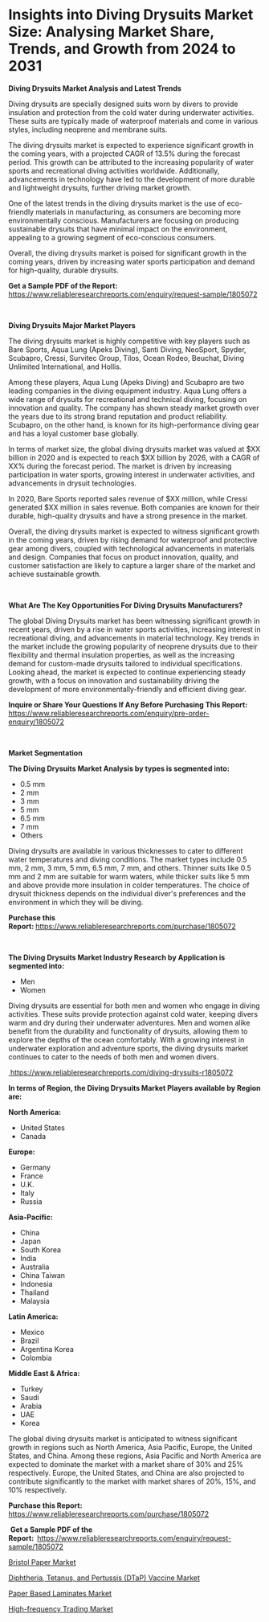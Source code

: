 <p><h1>Insights into Diving Drysuits Market Size: Analysing Market Share, Trends, and Growth from 2024 to 2031</h1></p><p><strong>Diving Drysuits Market Analysis and Latest Trends</strong></p>
<p><p>Diving drysuits are specially designed suits worn by divers to provide insulation and protection from the cold water during underwater activities. These suits are typically made of waterproof materials and come in various styles, including neoprene and membrane suits.</p><p>The diving drysuits market is expected to experience significant growth in the coming years, with a projected CAGR of 13.5% during the forecast period. This growth can be attributed to the increasing popularity of water sports and recreational diving activities worldwide. Additionally, advancements in technology have led to the development of more durable and lightweight drysuits, further driving market growth.</p><p>One of the latest trends in the diving drysuits market is the use of eco-friendly materials in manufacturing, as consumers are becoming more environmentally conscious. Manufacturers are focusing on producing sustainable drysuits that have minimal impact on the environment, appealing to a growing segment of eco-conscious consumers.</p><p>Overall, the diving drysuits market is poised for significant growth in the coming years, driven by increasing water sports participation and demand for high-quality, durable drysuits.</p></p>
<p><strong>Get a Sample PDF of the Report:&nbsp;</strong> <a href="https://www.reliableresearchreports.com/enquiry/request-sample/1805072">https://www.reliableresearchreports.com/enquiry/request-sample/1805072</a></p>
<p>&nbsp;</p>
<p><strong>Diving Drysuits Major Market Players</strong></p>
<p><p>The diving drysuits market is highly competitive with key players such as Bare Sports, Aqua Lung (Apeks Diving), Santi Diving, NeoSport, Spyder, Scubapro, Cressi, Survitec Group, Tilos, Ocean Rodeo, Beuchat, Diving Unlimited International, and Hollis.</p><p>Among these players, Aqua Lung (Apeks Diving) and Scubapro are two leading companies in the diving equipment industry. Aqua Lung offers a wide range of drysuits for recreational and technical diving, focusing on innovation and quality. The company has shown steady market growth over the years due to its strong brand reputation and product reliability. Scubapro, on the other hand, is known for its high-performance diving gear and has a loyal customer base globally.</p><p>In terms of market size, the global diving drysuits market was valued at $XX billion in 2020 and is expected to reach $XX billion by 2026, with a CAGR of XX% during the forecast period. The market is driven by increasing participation in water sports, growing interest in underwater activities, and advancements in drysuit technologies.</p><p>In 2020, Bare Sports reported sales revenue of $XX million, while Cressi generated $XX million in sales revenue. Both companies are known for their durable, high-quality drysuits and have a strong presence in the market.</p><p>Overall, the diving drysuits market is expected to witness significant growth in the coming years, driven by rising demand for waterproof and protective gear among divers, coupled with technological advancements in materials and design. Companies that focus on product innovation, quality, and customer satisfaction are likely to capture a larger share of the market and achieve sustainable growth.</p></p>
<p>&nbsp;</p>
<p><strong>What Are The Key Opportunities For Diving Drysuits Manufacturers?</strong></p>
<p><p>The global Diving Drysuits market has been witnessing significant growth in recent years, driven by a rise in water sports activities, increasing interest in recreational diving, and advancements in material technology. Key trends in the market include the growing popularity of neoprene drysuits due to their flexibility and thermal insulation properties, as well as the increasing demand for custom-made drysuits tailored to individual specifications. Looking ahead, the market is expected to continue experiencing steady growth, with a focus on innovation and sustainability driving the development of more environmentally-friendly and efficient diving gear.</p></p>
<p><strong>Inquire or Share Your Questions If Any Before Purchasing This Report:</strong> <a href="https://www.reliableresearchreports.com/enquiry/pre-order-enquiry/1805072">https://www.reliableresearchreports.com/enquiry/pre-order-enquiry/1805072</a></p>
<p>&nbsp;</p>
<p><strong>Market Segmentation</strong></p>
<p><strong>The Diving Drysuits Market Analysis by types is segmented into:</strong></p>
<p><ul><li>0.5 mm</li><li>2 mm</li><li>3 mm</li><li>5 mm</li><li>6.5 mm</li><li>7 mm</li><li>Others</li></ul></p>
<p><p>Diving drysuits are available in various thicknesses to cater to different water temperatures and diving conditions. The market types include 0.5 mm, 2 mm, 3 mm, 5 mm, 6.5 mm, 7 mm, and others. Thinner suits like 0.5 mm and 2 mm are suitable for warm waters, while thicker suits like 5 mm and above provide more insulation in colder temperatures. The choice of drysuit thickness depends on the individual diver's preferences and the environment in which they will be diving.</p></p>
<p><strong>Purchase this Report:&nbsp;</strong><a href="https://www.reliableresearchreports.com/purchase/1805072">https://www.reliableresearchreports.com/purchase/1805072</a></p>
<p>&nbsp;</p>
<p><strong>The Diving Drysuits Market Industry Research by Application is segmented into:</strong></p>
<p><ul><li>Men</li><li>Women</li></ul></p>
<p><p>Diving drysuits are essential for both men and women who engage in diving activities. These suits provide protection against cold water, keeping divers warm and dry during their underwater adventures. Men and women alike benefit from the durability and functionality of drysuits, allowing them to explore the depths of the ocean comfortably. With a growing interest in underwater exploration and adventure sports, the diving drysuits market continues to cater to the needs of both men and women divers.</p></p>
<p><a href="https://www.reliableresearchreports.com/diving-drysuits-r1805072">&nbsp;https://www.reliableresearchreports.com/diving-drysuits-r1805072</a></p>
<p><strong>In terms of Region, the Diving Drysuits Market Players available by Region are:</strong></p>
<p>
    <p> <strong> North America: </strong>
        <ul>
            <li>United States</li>
            <li>Canada</li>
        </ul>
        </p> 
    <p> <strong> Europe: </strong>
        <ul>
            <li>Germany</li>
            <li>France</li>
            <li>U.K.</li>
            <li>Italy</li>
            <li>Russia</li>
        </ul>
        </p> 
    <p> <strong> Asia-Pacific: </strong>
        <ul>
            <li>China</li>
            <li>Japan</li>
            <li>South Korea</li>
            <li>India</li>
            <li>Australia</li>
            <li>China Taiwan</li>
            <li>Indonesia</li>
            <li>Thailand</li>
            <li>Malaysia</li>
        </ul>
        </p> 
    <p> <strong> Latin America: </strong>
        <ul>
            <li>Mexico</li>
            <li>Brazil</li>
            <li>Argentina Korea</li>
            <li>Colombia</li>
        </ul>
        </p> 
    <p> <strong> Middle East & Africa: </strong>
        <ul>
            <li>Turkey</li>
            <li>Saudi</li>
            <li>Arabia</li>
            <li>UAE</li>
            <li>Korea</li>
        </ul>
    </p>
    </p>
<p><p>The global diving drysuits market is anticipated to witness significant growth in regions such as North America, Asia Pacific, Europe, the United States, and China. Among these regions, Asia Pacific and North America are expected to dominate the market with a market share of 30% and 25% respectively. Europe, the United States, and China are also projected to contribute significantly to the market with market shares of 20%, 15%, and 10% respectively.</p></p>
<p><strong>Purchase this Report: </strong><a href="https://www.reliableresearchreports.com/purchase/1805072">https://www.reliableresearchreports.com/purchase/1805072</a></p>
<p>&nbsp;<strong>Get a Sample PDF of the Report:&nbsp;&nbsp;</strong><a href="https://www.reliableresearchreports.com/enquiry/request-sample/1805072">https://www.reliableresearchreports.com/enquiry/request-sample/1805072</a></p>
<p><strong></strong></p>
<p><p><a href="https://medium.com/@sartikariska52/bristol-paper-market-size-share-analysis-growth-trends-forecast-2024-2031-28ec95421104">Bristol Paper Market</a></p><p><a href="https://github.com/gulaimolin/Market-Research-Report-List-5/blob/main/diphtheria-tetanus-and-pertussis-dtap-vaccine-market.md">Diphtheria, Tetanus, and Pertussis (DTaP) Vaccine Market</a></p><p><a href="https://medium.com/@carlahoustonh51/paper-based-laminates-market-size-market-segmentation-market-trends-and-growth-analysis-forecast-adc670b03630">Paper Based Laminates Market</a></p><p><a href="https://github.com/mauripalmi/Market-Research-Report-List-4/blob/main/high-frequency-trading-market.md">High-frequency Trading Market</a></p></p>